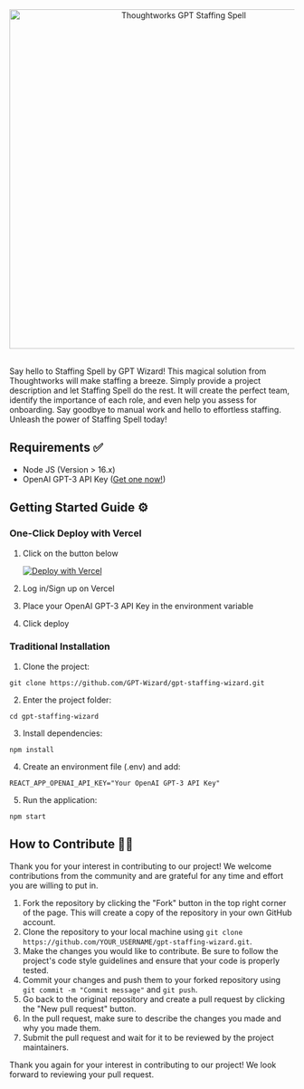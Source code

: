 <div align="center">
  <img src="https://images.ctfassets.net/a0typynlh1op/4rUQZSA4RGTwz7lrVYmvjV/0d67495e2d5b46bd27e9df33d938d305/thoughtworks-staffing-spell.png?fm=jpg&fl=progressive" alt="Thoughtworks GPT Staffing Spell" style="width: 600px;" />
</div>

<br/>

Say hello to Staffing Spell by GPT Wizard! This magical solution from Thoughtworks will make staffing a breeze. Simply provide a project description and let Staffing Spell do the rest. It will create the perfect team, identify the importance of each role, and even help you assess for onboarding. Say goodbye to manual work and hello to effortless staffing. Unleash the power of Staffing Spell today!

## Requirements ✅

- Node JS (Version > 16.x)
- OpenAI GPT-3 API Key ([Get one now!](https://platform.openai.com/account/api-keys))

## Getting Started Guide ⚙️

### One-Click Deploy with Vercel
1. Click on the button below

    [![Deploy with Vercel](https://vercel.com/button)](https://vercel.com/new/clone?repository-url=https%3A%2F%2Fgithub.com%2FGPT-Wizard%2Fgpt-staffing-wizard&env=REACT_APP_OPENAI_API_KEY&envDescription=Your%20OpenAI%20GPT-3%20API%20Key&envLink=https%3A%2F%2Fplatform.openai.com%2Faccount%2Fapi-keys&project-name=gpt-staffing-wizard&repository-name=gpt-staffing-wizard&demo-title=GPT%20Staffing%20Spell&demo-description=Experience%20effortless%20staffing%20with%20Staffing%20Spell%20by%20GPT%20Wizard.%20A%20magical%20solution%20that%20creates%20perfect%20teams%2C%20identifies%20role%20importance%20%26%20assesses%20for%20onboarding%20with%20just%20a%20project%20description.%20Unleash%20the%20magic%20today!%20%F0%9F%A7%99%E2%80%8D%E2%99%82%EF%B8%8F)

2. Log in/Sign up on Vercel
3. Place your OpenAI GPT-3 API Key in the environment variable
4. Click deploy

### Traditional Installation
1. Clone the project: 
```
git clone https://github.com/GPT-Wizard/gpt-staffing-wizard.git
```
2. Enter the project folder: 
```
cd gpt-staffing-wizard
```
3. Install dependencies: 
```
npm install
```
4. Create an environment file (.env) and add:
```
REACT_APP_OPENAI_API_KEY="Your OpenAI GPT-3 API Key"
```
5. Run the application: 
```
npm start
```

## How to Contribute 👨‍💻

Thank you for your interest in contributing to our project! We welcome contributions from the community and are grateful for any time and effort you are willing to put in.

1. Fork the repository by clicking the "Fork" button in the top right corner of the page. This will create a copy of the repository in your own GitHub account.
2. Clone the repository to your local machine using `git clone https://github.com/YOUR_USERNAME/gpt-staffing-wizard.git`.
3. Make the changes you would like to contribute. Be sure to follow the project's code style guidelines and ensure that your code is properly tested.
4. Commit your changes and push them to your forked repository using `git commit -m "Commit message"` and `git push`.
5. Go back to the original repository and create a pull request by clicking the "New pull request" button.
6. In the pull request, make sure to describe the changes you made and why you made them.
7. Submit the pull request and wait for it to be reviewed by the project maintainers.

Thank you again for your interest in contributing to our project! We look forward to reviewing your pull request.
